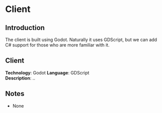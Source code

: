 # Client
## Introduction
The client is built using Godot. Naturally it uses GDScript, but we can add C# support for those who are more familiar with it.

## Client
**Technology**: Godot 
**Language**: GDScript  
**Description**: ..

## Notes
- None